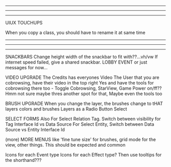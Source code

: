 --------------------------------------------------------------------------------------
--------------------------------------------------------------------------------------
--------------------------------------------------------------------------------------

UIUX TOUCHUPS

When you copy a class, you should have to rename it at same time 

--------------------------------------------------------------------------------------
--------------------------------------------------------------------------------------
--------------------------------------------------------------------------------------

SNACKBARS
  Change height width of the snackbar to fit with??...vh/vw
  If internet speed failed, give a shared snackbar. LOBBY EVENT or just messages for now...

VIDEO UPGRADE
  The Credits has everyones Video
  The User that you are cobrowsing, have their video in the top right 
    Yes and have the tools for cobrowsing there too - Toggle Cobrowsing, StarView, Game Power on/ff?? Hmm not sure maybe thres another spot for that, Maybe even the tools too
    
BRUSH UPGRADE
  When you change the layer, the brushes change to tHAT layers colors and brushes
  Layers as a Radio Button Select

SELECT FORMS
  Also For Select Relation Tag. Switch between visibility for Tag Interface Id vs Data Source
  For Select Entity, Switch between Data Source vs Entity Interface Id

(more) MORE MENUS
like 'fine tune size' for brushes, grid mode for the view, other things. This should be expected and common

Icons for each Event type
Icons for each Effect type?
Then use tooltips for the shorthand???
